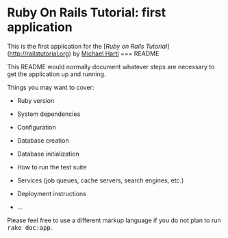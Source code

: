 # Ruby On Rails Tutorial: first application

This is the first application for the [*Ruby on Rails Tutorial*] (http://railstutorial.org) by [Michael Hartl](http://michaelhartl.com/)
=== README

This README would normally document whatever steps are necessary to get the
application up and running.

Things you may want to cover:

* Ruby version

* System dependencies

* Configuration

* Database creation

* Database initialization

* How to run the test suite

* Services (job queues, cache servers, search engines, etc.)

* Deployment instructions

* ...


Please feel free to use a different markup language if you do not plan to run
<tt>rake doc:app</tt>.
